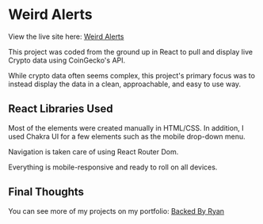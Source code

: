 # Weird Alerts

View the live site here: [Weird Alerts](http://WeirdAlerts.com/)

This project was coded from the ground up in React to pull and display live Crypto data using CoinGecko's API.

While crypto data often seems complex, this project's primary focus was to instead display the data in a clean, approachable, and easy to use way.

## React Libraries Used

Most of the elements were created manually in HTML/CSS.
In addition, I used Chakra UI for a few elements such as the mobile drop-down menu.

Navigation is taken care of using React Router Dom.

Everything is mobile-responsive and ready to roll on all devices.

## Final Thoughts

You can see more of my projects on my portfolio: [Backed By Ryan](http://backedbyryan.com)
